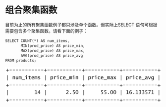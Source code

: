 # 组合聚集函数

目前为止的所有聚集函数例子都只涉及单个函数。但实际上SELECT 语句可根据需要包含多个聚集函数。请看下面的例子：

```text
SELECT COUNT(*) AS num_items,
       MIN(prod_price) AS price_min,
       MAX(prod_price) AS price_max,
       AVG(prod_price) AS price_avg
FROM products;
```

![](../../../.gitbook/assets/image%20%28123%29.png)

